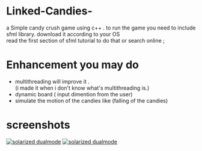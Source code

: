# Linked-Candies-
a Simple candy crush game using c++ .
to run the game you need to include sfml library.
download it according to your OS  
read the first section of sfml tutorial to do that
or search online ; 
# Enhancement you may do
 - multithreading will improve it .<br />
   (i made it when  i don't know what's multithreading is.)<br />
- dynamic board ( input dimention from the user)<br />
- simulate the motion of the candies like (falling of the candies)<br />
# screenshots
  
[![solarized dualmode](https://github.com/Abdalrahman323/candy-crush-game/blob/master/Screenshots/1.jpg)](screenshot1)
[![solarized dualmode](https://github.com/Abdalrahman323/candy-crush-game/blob/master/Screenshots/6.jpg)](screenshot2)

